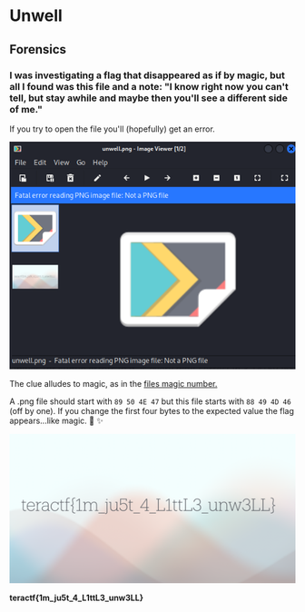 # Unwell

## Forensics

### I was investigating a flag that disappeared as if by magic, but all I found was this file and a note:  "I know right now you can't tell, but stay awhile and maybe then you'll see a different side of me."

If you try to open the file you'll (hopefully) get an error.

![file error](./file_error.png)

The clue alludes to magic, as in the [files magic number.](https://en.wikipedia.org/wiki/Magic_number_(programming))

A .png file should start with `89 50 4E 47` but this file starts with `88 49 4D 46` (off by one).  If you change the first four bytes to the expected value the flag appears...like magic. :tophat: :sparkles:

![unwell](./unwell.orig.png)

**teractf{1m_ju5t_4_L1ttL3_unw3LL}**
